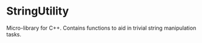 # StringUtility

Micro-library for C++. Contains functions to aid in trivial string manipulation tasks.